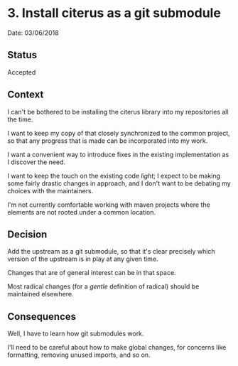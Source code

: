 # 3. Install citerus as a git submodule

Date: 03/06/2018

## Status

Accepted

## Context

I can't be bothered to be installing the citerus library into my
repositories all the time.

I want to keep my copy of that closely synchronized to the common
project, so that any progress that is made can be incorporated
into my work.

I want a convenient way to introduce fixes in the existing implementation
as I discover the need.

I want to keep the touch on the existing code _light_; I expect
to be making some fairly drastic changes in approach, and I don't
want to be debating my choices with the maintainers.

I'm not currently comfortable working with maven projects where
the elements are not rooted under a common location.

## Decision

Add the upstream as a git submodule, so that it's clear precisely
which version of the upstream is in play at any given time.

Changes that are of general interest can be in that space.

Most radical changes (for a _gentle_ definition of radical) should
be maintained elsewhere.

## Consequences

Well, I have to learn how git submodules work.

I'll need to be careful about how to make global changes, for
concerns like formatting, removing unused imports, and so on.

